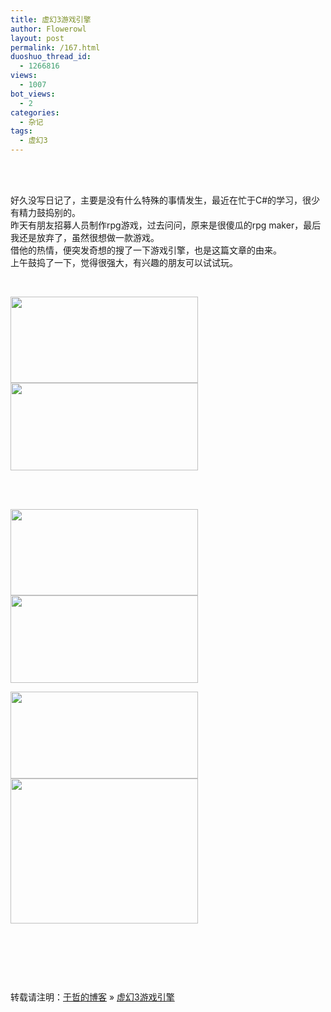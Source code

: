 ```yaml
---
title: 虚幻3游戏引擎
author: Flowerowl
layout: post
permalink: /167.html
duoshuo_thread_id:
  - 1266816
views:
  - 1007
bot_views:
  - 2
categories:
  - 杂记
tags:
  - 虚幻3
---
```

[  
][1] 

好久没写日记了，主要是没有什么特殊的事情发生，最近在忙于C#的学习，很少有精力鼓捣别的。  
昨天有朋友招募人员制作rpg游戏，过去问问，原来是很傻瓜的rpg maker，最后我还是放弃了，虽然很想做一款游戏。  
借他的热情，便突发奇想的搜了一下游戏引擎，也是这篇文章的由来。  
上午鼓捣了一下，觉得很强大，有兴趣的朋友可以试试玩。

&nbsp;

<a href="http://lazynight.me/wp-content/uploads/2011/09/3.png" target="_blank"><img class="alignleft size-medium wp-image-175" title="夜阑" src="http://lazynight.me/wp-content/uploads/2011/09/3-300x138.png" alt="" width="300" height="138" /></a><a href="http://lazynight.me/wp-content/uploads/2011/09/31.png" target="_blank"><img class="alignleft size-medium wp-image-174" title="夜阑" src="http://lazynight.me/wp-content/uploads/2011/09/31-300x140.png" alt="" width="300" height="140" /></a>

<div>
  <span style="color: #0000ee;"><span style="text-decoration: underline;"><br /> </span></span><a href="http://lazynight.me/wp-content/uploads/2011/09/31.png"><br /> </a>
</div>

<a href="http://lazynight.me/wp-content/uploads/2011/09/32.png" target="_blank"><img class="alignleft size-medium wp-image-179" title="夜阑" src="http://lazynight.me/wp-content/uploads/2011/09/32-300x138.png" alt="" width="300" height="138" /></a><a href="http://lazynight.me/wp-content/uploads/2011/09/35.png" target="_blank"><img class="alignleft size-medium wp-image-184" title="夜阑" src="http://lazynight.me/wp-content/uploads/2011/09/35-300x140.png" alt="" width="300" height="140" /></a>

<a href="http://lazynight.me/wp-content/uploads/2011/09/34.png" target="_blank"><img class="alignleft size-medium wp-image-180" title="夜阑" src="http://lazynight.me/wp-content/uploads/2011/09/34-300x139.png" alt="" width="300" height="139" /></a><a href="http://lazynight.me/wp-content/uploads/2011/09/36.png" target="_blank"><img class="alignleft size-medium wp-image-185" title="夜阑" src="http://lazynight.me/wp-content/uploads/2011/09/36-300x232.png" alt="" width="300" height="232" /></a>

&nbsp;

&nbsp;

&nbsp;

转载请注明：[于哲的博客][2] &raquo; [虚幻3游戏引擎][3]

 [1]: http://lazynight.me/wp-content/uploads/2011/09/34.png
 [2]: http://lazynight.me
 [3]: http://lazynight.me/167.html